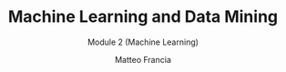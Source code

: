 ---
author: Matteo Francia
title: Machine Learning and Data Mining
subtitle: Module 2 (Machine Learning)
# date: 2024-09-01
format:
  revealjs: 
    footer: "Matteo Francia - Machine Learning - A.Y. 2024/25"
bibliography: refs.bib
---